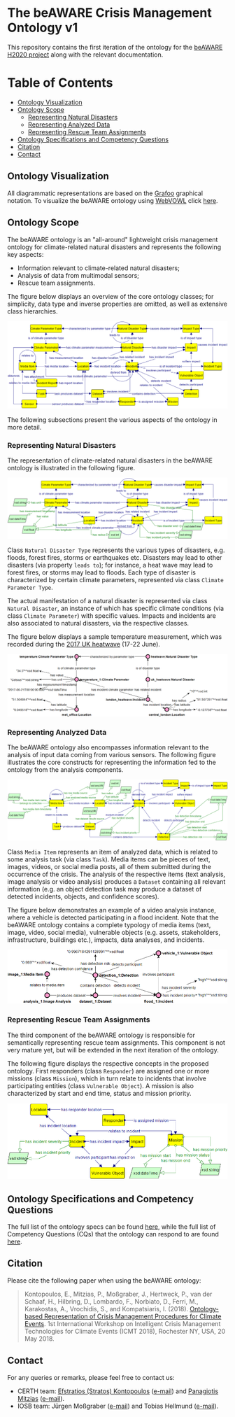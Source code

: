 # The beAWARE Crisis Management Ontology v1
This repository contains the first iteration of the ontology for the [beAWARE H2020 project](http://beaware-project.eu/) along with the relevant documentation. 

# Table of Contents
* [Ontology Visualization](#ontology-visualization)
* [Ontology Scope](#ontology-scope)
  * [Representing Natural Disasters](#representing-natural-disasters)
  * [Representing Analyzed Data](#representing-analyzed-data)
  * [Representing Rescue Team Assignments](#representing-rescue-team-assignments) 
* [Ontology Specifications and Competency Questions](#ontology-specifications-and-competency-questions)
* [Citation](#citation)
* [Contact](#contact)

## Ontology Visualization
All diagrammatic representations are based on the [Grafoo](www.essepuntato.it/graffoo/) graphical notation. To visualize the beAWARE ontology using [WebVOWL](http://vowl.visualdataweb.org/webvowl.html) click [here](http://www.visualdataweb.de/webvowl/#iri=https://raw.githubusercontent.com/beAWARE-project/ontology/master/beAWARE_ontology.owl).

## Ontology Scope
The beAWARE ontology is an "all-around" lightweight crisis management ontology for climate-related natural disasters and represents the following key aspects:
* Information relevant to climate-related natural disasters;
* Analysis of data from multimodal sensors;
* Rescue team assignments.

The figure below displays an overview of the core ontology classes; for simplicity, data type and inverse properties are omitted, as well as extensive class hierarchies.

![beAWARE-ontology-overall.png](images/beAWARE-ontology-overall.png)

The following subsections present the various aspects of the ontology in more detail.

### Representing Natural Disasters
The representation of climate-related natural disasters in the beAWARE ontology is illustrated in the following figure.

![beAWARE-ontology-disasters-schema.png](images/beAWARE-ontology-disasters-schema.png)

Class `Natural Disaster Type` represents the various types of disasters, e.g. floods, forest fires, storms or earthquakes etc. Disasters may lead to other disasters (via property `leads to`); for instance, a heat wave may lead to forest fires, or storms may lead to floods. Each type of disaster is characterized by certain climate parameters, represented via class `Climate Parameter Type`. 

The actual manifestation of a natural disaster is represented via class `Natural Disaster`, an instance of which has specific climate conditions (via class `Climate Parameter`) with specific values. Impacts and incidents are also associated to natural disasters, via the respective classes. 

The figure below displays a sample temperature measurement, which was recorded during the [2017 UK heatwave](http://www.bbc.com/news/uk-40353118) (17-22 June).

![beAWARE-ontology-disasters-example.png](images/beAWARE-ontology-disasters-example.png)


### Representing Analyzed Data
The beAWARE ontology also encompasses information relevant to the analysis of input data coming from various sensors. The following figure illustrates the core constructs for representing the information fed to the ontology from the analysis components.

![beAWARE-ontology-analysis-schema.png](images/beAWARE-ontology-analysis-schema.png)

Class `Media Item` represents an item of analyzed data, which is related to some analysis task (via class `Task`). Media items can be pieces of text, images, videos, or social media posts, all of them submitted during the occurrence of the crisis. The analysis of the respective items (text analysis, image analysis or video analysis) produces a `Dataset` containing all relevant information (e.g. an object detection task may produce a dataset of detected incidents, objects, and confidence scores).

The figure below demonstrates an example of a video analysis instance, where a vehicle is detected participating in a flood incident. Note that the beAWARE ontology contains a complete typology of media items (text, image, video, social media), vulnerable objects (e.g. assets, stakeholders, infrastructure, buildings etc.), impacts, data analyses, and incidents.

![beAWARE-ontology-analysis-example.png](images/beAWARE-ontology-analysis-example.png)


### Representing Rescue Team Assignments
The third component of the beAWARE ontology is responsible for semantically representing rescue team assignments. This component is not very mature yet, but will be extended in the next iteration of the ontology.

The following figure displays the respective concepts in the proposed ontology. First responders (class `Responder`) are assigned one or more missions (class `Mission`), which in turn relate to incidents that involve participating entities (class `Vulnerable Object`). A mission is also characterized by start and end time, status and mission priority.

![beAWARE-ontology-responders-schema.png](images/beAWARE-ontology-responders-schema.png)


## Ontology Specifications and Competency Questions

The full list of the ontology specs can be found [here](beAWARE-Ontology-Specifications.pdf), while the full list of Competency Questions (CQs) that the ontology can respond to are found [here](CQs.md).


## Citation

Please cite the following paper when using the beAWARE ontology:

> Kontopoulos, E., Mitzias, P., Moßgraber, J., Hertweck, P., van der Schaaf, H., Hilbring, D., Lombardo, F., Norbiato, D., Ferri, M., Karakostas, A., Vrochidis, S., and Kompatsiaris, I. (2018). [Ontology-based Representation of Crisis Management Procedures for Climate Events](https://zenodo.org/record/1243535). 1st International Workshop on Intelligent Crisis Management Technologies for Climate Events (ICMT 2018), Rochester NY, USA, 20 May 2018. 


## Contact
For any queries or remarks, please feel free to contact us:
* CERTH team: [Efstratios (Stratos) Kontopoulos](http://www.stratoskontopoulos.com) ([e-mail](mailto:skontopo@iti.gr?subject=beAWARE%20ontology)) and [Panagiotis Mitzias](http://pmitzias.com/) ([e-mail](mailto:pmitzias@iti.gr?subject=beAWARE%20ontology)).
* IOSB team: Jürgen Moßgraber ([e-mail](mailto:juergen.mossgraber@iosb.fraunhofer.de?subject=beAWARE%20ontology)) and Tobias Hellmund ([e-mail](mailto:tobias.hellmund@iosb.fraunhofer.de?subject=beAWARE%20ontology)).
